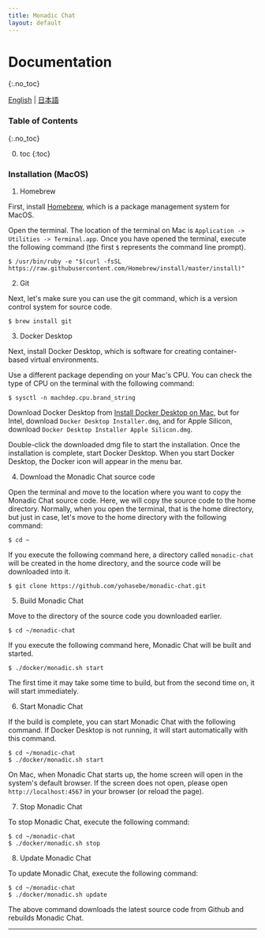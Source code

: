 ```yaml
---
title: Monadic Chat
layout: default
---
```


# Documentation
{:.no_toc}

[English](https://yohasebe.github.io/monadic-chat/documentation) |
[日本語](https://yohasebe.github.io/monadic-chat/documentation_ja)

### Table of Contents
{:.no_toc}

0. toc
{:toc}

### Installation (MacOS)

1. Homebrew

First, install [Homebrew](https://brew.sh), which is a package management system for MacOS.

Open the terminal. The location of the terminal on Mac is `Application -> Utilities -> Terminal.app`. Once you have opened the terminal, execute the following command (the first `$` represents the command line prompt).

```shell
$ /usr/bin/ruby -e "$(curl -fsSL https://raw.githubusercontent.com/Homebrew/install/master/install)"
```

2. Git

Next, let's make sure you can use the git command, which is a version control system for source code.

```shell
$ brew install git
```

3. Docker Desktop

Next, install Docker Desktop, which is software for creating container-based virtual environments.

Use a different package depending on your Mac's CPU. You can check the type of CPU on the terminal with the following command:

```shell
$ sysctl -n machdep.cpu.brand_string
```

Download Docker Desktop from [Install Docker Desktop on Mac](https://hub.docker.com/editions/community/docker-ce-desktop-mac), but for Intel, download `Docker Desktop Installer.dmg`, and for Apple Silicon, download `Docker Desktop Installer Apple Silicon.dmg`.

Double-click the downloaded dmg file to start the installation. Once the installation is complete, start Docker Desktop. When you start Docker Desktop, the Docker icon will appear in the menu bar.

4. Download the Monadic Chat source code

Open the terminal and move to the location where you want to copy the Monadic Chat source code. Here, we will copy the source code to the home directory. Normally, when you open the terminal, that is the home directory, but just in case, let's move to the home directory with the following command:

```shell
$ cd ~
```

If you execute the following command here, a directory called `monadic-chat` will be created in the home directory, and the source code will be downloaded into it.

```shell
$ git clone https://github.com/yohasebe/monadic-chat.git
```

5. Build Monadic Chat

Move to the directory of the source code you downloaded earlier.

```shell
$ cd ~/monadic-chat
```

If you execute the following command here, Monadic Chat will be built and started.

```shell
$ ./docker/monadic.sh start
```

The first time it may take some time to build, but from the second time on, it will start immediately.

6. Start Monadic Chat

If the build is complete, you can start Monadic Chat with the following command. If Docker Desktop is not running, it will start automatically with this command.

```shell
$ cd ~/monadic-chat
$ ./docker/monadic.sh start
```

On Mac, when Monadic Chat starts up, the home screen will open in the system's default browser. If the screen does not open, please open `http://localhost:4567` in your browser (or reload the page).

7. Stop Monadic Chat

To stop Monadic Chat, execute the following command:

```shell
$ cd ~/monadic-chat
$ ./docker/monadic.sh stop
```

8. Update Monadic Chat

To update Monadic Chat, execute the following command:

```shell
$ cd ~/monadic-chat
$ ./docker/monadic.sh update
```

The above command downloads the latest source code from Github and rebuilds Monadic Chat.



<script src="https://cdn.jsdelivr.net/npm/jquery@3.5.0/dist/jquery.min.js"></script>
<script src="https://cdn.jsdelivr.net/npm/lightbox2@2.11.3/src/js/lightbox.js"></script>

---

<script>
  function copyToClipBoard(id){
    var copyText =  document.getElementById(id).innerText;
    document.addEventListener('copy', function(e) {
        e.clipboardData.setData('text/plain', copyText);
        e.preventDefault();
      }, true);
    document.execCommand('copy');
    alert('copied');
  }
</script>
